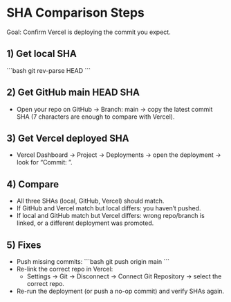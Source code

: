 # SHA Comparison Steps

Goal: Confirm Vercel is deploying the commit you expect.

## 1) Get local SHA
\`\`\`bash
git rev-parse HEAD
\`\`\`

## 2) Get GitHub main HEAD SHA
- Open your repo on GitHub → Branch: main → copy the latest commit SHA (7 characters are enough to compare with Vercel).

## 3) Get Vercel deployed SHA
- Vercel Dashboard → Project → Deployments → open the deployment → look for “Commit: <sha>”.

## 4) Compare
- All three SHAs (local, GitHub, Vercel) should match.
- If GitHub and Vercel match but local differs: you haven’t pushed.
- If local and GitHub match but Vercel differs: wrong repo/branch is linked, or a different deployment was promoted.

## 5) Fixes
- Push missing commits:
  \`\`\`bash
  git push origin main
  \`\`\`
- Re-link the correct repo in Vercel:
  - Settings → Git → Disconnect → Connect Git Repository → select the correct repo.
- Re-run the deployment (or push a no-op commit) and verify SHAs again.
